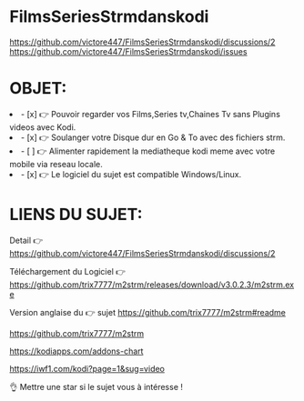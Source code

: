 # FilmsSeriesStrmdanskodi
https://github.com/victore447/FilmsSeriesStrmdanskodi/discussions/2
https://github.com/victore447/FilmsSeriesStrmdanskodi/issues

# OBJET:

<li>- [x] 👉 Pouvoir regarder vos Films,Series tv,Chaines Tv sans Plugins videos avec Kodi. </li>
<li>- [x] 👉 Soulanger votre Disque dur en Go & To avec des fichiers strm. </li>
<li>- [ ] 👉 Alimenter rapidement la mediatheque kodi meme avec votre mobile via reseau locale.  </li>
<li>- [x] 👉 Le logiciel du sujet est compatible Windows/Linux. </li>


# LIENS DU SUJET:
Detail 👉 https://github.com/victore447/FilmsSeriesStrmdanskodi/discussions/2

Téléchargement du Logiciel 👉 https://github.com/trix7777/m2strm/releases/download/v3.0.2.3/m2strm.exe

Version anglaise du 👉 sujet https://github.com/trix7777/m2strm#readme

https://github.com/trix7777/m2strm

https://kodiapps.com/addons-chart

https://iwf1.com/kodi?page=1&sug=video

👌 Mettre une star si le sujet vous à intéresse !

